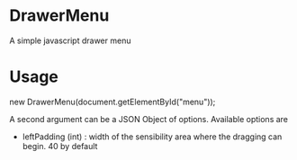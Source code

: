 DrawerMenu
==========

A simple javascript drawer menu

Usage
==========
new DrawerMenu(document.getElementById("menu"));

A second argument can be a JSON Object of options. Available options are
 - leftPadding (int) : width of the sensibility area where the dragging can begin. 40 by default